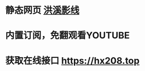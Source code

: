 # 静态网页  <a href="https://xmaec555.github.io/ind.html">洪溪影线</a>
# 内置订阅，免翻观看YOUTUBE 
# 获取在线接口  https://hx208.top
